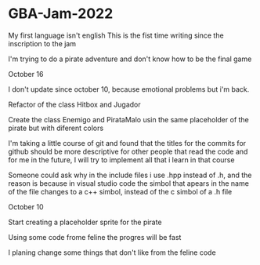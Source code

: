# GBA-Jam-2022

My first language isn't english
This is the fist time writing since the inscription to the jam

I'm trying to do a pirate adventure and don't know how to be the final game

October 16 

I don't update since october 10, because emotional problems but i'm back.

Refactor of the class Hitbox and Jugador

Create the class Enemigo and PirataMalo usin the same placeholder of the pirate but with diferent colors

I'm taking a little course of git and found that the titles for the commits for github should be more descriptive for other people that read the code and for me in the future, I will try to implement all that i learn in that course

Someone could ask why in the  include files i use .hpp instead of .h, and the reason is because in visual studio code the simbol that apears in the name of the file changes to a c++ simbol, instead of the c simbol of a .h file


October 10

Start creating a placeholder sprite for the pirate

Using some code frome feline the progres will be fast

I planing change some things that don't like from the feline code


